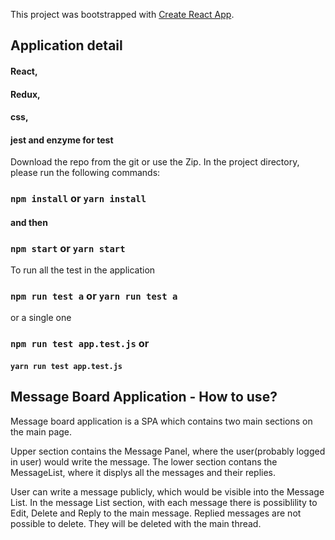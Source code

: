 This project was bootstrapped with [Create React App](https://github.com/facebook/create-react-app).

## Application detail
#### React,
#### Redux,
#### css,
#### jest and enzyme for test

Download the repo from the git or use the Zip.
In the project directory, please run the following commands:

### `npm install` or `yarn install`
#### and then
### `npm start` or `yarn start`

To run all the test in the application
### `npm run test a` or `yarn run test a`
or a single one
### `npm run test app.test.js` or
#### `yarn run test app.test.js`

## Message Board Application - How to use?

Message board application is a SPA which contains two main sections on the main page.

Upper section contains the Message Panel, where the user(probably logged in user) would write the message.
The lower section contans the MessageList, where it displys all the messages and their replies.

User can write a message publicly, which would be visible into the Message List. In the message List section, with each message there is possiblility to Edit, Delete and Reply to the main message. Replied messages are not possible to delete. They will be deleted with the main thread.
